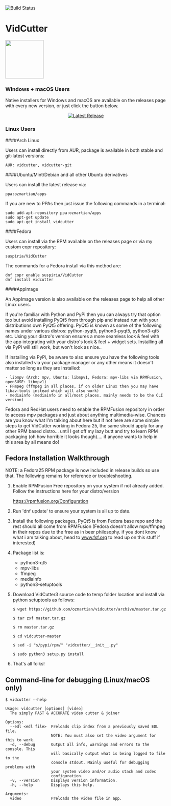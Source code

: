 ![Build Status](https://travis-ci.org/ozmartian/vidcutter.svg?branch=master)

# VidCutter

<img src="https://raw.githubusercontent.com/ozmartian/vidcutter/master/data/icons/vidcutter.png" width="120" height="120" />

### Windows + macOS Users

Native installers for Windows and macOS are available on the releases page with every new version, or just click the button below. 

<p style="text-align:center;"><a href="https://github.com/ozmartian/vidcutter/releases/latest"><img alt="Latest Release" src="http://tvlinker.ozmartians.com/images/button-latest-release.png" style="max-width:100%;"></a></p>

### Linux Users

####Arch Linux

Users can install directly from AUR, package is available in both stable and git-latest versions:

    AUR: vidcutter, vidcutter-git

####Ubuntu/Mint/Debian and all other Ubuntu derivatives 

Users can install the latest release via:

    ppa:ozmartian/apps

If you are new to PPAs then just issue the following commands in a terminal:

    sudo add-apt-repository ppa:ozmartian/apps
    sudo apt-get update
    sudo apt-get install vidcutter

####Fedora

Users can install via the RPM available on the releases page or via my custom copr repository:

    suspiria/VidCutter
    
The commands for a Fedora install via this method are:

    dnf copr enable suspiria/VidCutter
    dnf install vidcutter

####AppImage

An AppImage version is also available on the releases page to help all other Linux users.

If you're familiar with Python and PyPi then you can always try that option too but avoid installing PyQt5 from through pip and instead run with your distributions own PyQt5 offering. PyQt5 is known as some of the following names under various distros: python-pyqt5, python3-pyqt5, python3-qt5 etc. Using your distro's version ensures a more seamless look & feel with the app integrating with your distro's look & feel + widget sets. Installing all via PyPi will still work, but won't look as nice..

If installing via PyPi, be aware to also ensure you have the following tools also installed via your package manager or any other means it doesn't matter so long as they are installed:

    - libmpv (Arch: mpv, Ubuntu: libmpv1, Fedora: mpv-libs via RPMFusion, openSUSE: libmpv1)
    - FFmpeg (ffmpeg in all places, if on older Linux then you may have libav-tools instead which will also work)
    - mediainfo (mediainfo in all/most places. mainly needs to be the CLI version)

Fedora and RedHat users need to enable the RPMFusion repository in order to access mpv packages and just about anything multimedia-wise. Chances are you know what I'm talking about here but if not here are some simple steps to get VidCutter working in Fedora 25, the same should apply for any other RPM based distro... until I get off my lazy butt and try to learn RPM packaging (oh how horrible it looks though).... if anyone wants to help in this area by all means do!

## Fedora Installation Walkthrough

NOTE: a Fedora25 RPM package is now included in release builds so use that. The following remains for reference or troubleshooting.

1. Enable RPMFusion Free repository on your system if not already added. Follow the instructions here for your distro/version

    https://rpmfusion.org/Configuration
    
2. Run 'dnf update' to ensure your system is all up to date.  

3. Install the following packages, PyQt5 is from Fedora base repo and the rest should all come from RPMFusion (Fedora doesn't allow mpv/ffmpeg in their repos due to the free as in beer philosophy. if you dont know what i am talking about, head to www.fsf.org to read up on this stuff if interested)

4. Package list is:

    - python3-qt5
    - mpv-libs
    - ffmpeg
    - mediainfo
    - python3-setuptools

5. Download VidCutter3 source code to temp folder location and install via python setuptools as follows:
    ```
    $ wget https://github.com/ozmartian/vidcutter/archive/master.tar.gz
    
    $ tar zxf master.tar.gz
    
    $ rm master.tar.gz
    
    $ cd vidcutter-master
    
    $ sed -i "s/pypi/rpm/" "vidcutter/__init__.py"
    
    $ sudo python3 setup.py install
    ```
6. That's all folks!

## Command-line for debugging (Linux/macOS only)
  ```
  $ vidcutter --help

  Usage: vidcutter [options] [video]
    The simply FAST & ACCURATE video cutter & joiner

  Options:
    --edl <edl file>  Preloads clip index from a previously saved EDL file.
                      NOTE: You must also set the video argument for this to work.
    -d, --debug       Output all info, warnings and errors to the console. This
                      will basically output what is being logged to file to the
                      console stdout. Mainly useful for debugging problems with
                      your system video and/or audio stack and codec
                      configuration.
    -v, --version     Displays version information.
    -h, --help        Displays this help.

  Arguments:
    video             Preloads the video file in app.
  ```

